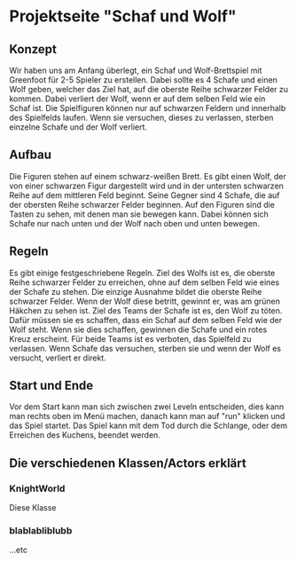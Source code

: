 # Projektseite "Schaf und Wolf"

## Konzept
Wir haben uns am Anfang überlegt, ein Schaf und Wolf-Brettspiel mit Greenfoot für 2-5 Spieler zu erstellen. Dabei sollte es 4 Schafe und einen Wolf geben, welcher das Ziel hat, auf die oberste Reihe schwarzer Felder zu kommen. Dabei verliert der Wolf, wenn er auf dem selben Feld wie ein Schaf ist. Die Spielfiguren können nur auf schwarzen Feldern und innerhalb des Spielfelds laufen. Wenn sie versuchen, dieses zu verlassen, sterben einzelne Schafe und der Wolf verliert.

## Aufbau
Die Figuren stehen auf einem schwarz-weißen Brett. Es gibt einen Wolf, der von einer schwarzen Figur dargestellt wird und in der untersten schwarzen Reihe auf dem mittleren Feld beginnt. Seine Gegner sind 4 Schafe, die auf der obersten Reihe schwarzer Felder beginnen. Auf den Figuren sind die Tasten zu sehen, mit denen man sie bewegen kann. Dabei können sich Schafe nur nach unten und der Wolf nach oben und unten bewegen.

## Regeln
Es gibt einige festgeschriebene Regeln.
Ziel des Wolfs ist es, die oberste Reihe schwarzer Felder zu erreichen, ohne auf dem selben Feld wie eines der Schafe zu stehen. Die einzige Ausnahme bildet die oberste Reihe schwarzer Felder. Wenn der Wolf diese betritt, gewinnt er, was am grünen Häkchen zu sehen ist.
Ziel des Teams der Schafe ist es, den Wolf zu töten. Dafür müssen sie es schaffen, dass ein Schaf auf dem selben Feld wie der Wolf steht. Wenn sie dies schaffen, gewinnen die Schafe und ein rotes Kreuz erscheint.
Für beide Teams ist es verboten, das Spielfeld zu verlassen. Wenn Schafe das versuchen, sterben sie und wenn der Wolf es versucht, verliert er direkt.


## Start und Ende
Vor dem Start kann man sich zwischen zwei Leveln entscheiden, dies kann man rechts oben im Menü machen, danach kann man auf "run" klicken und das Spiel startet. Das Spiel kann mit dem Tod durch die Schlange, oder dem Erreichen des Kuchens, beendet werden.

## Die verschiedenen Klassen/Actors erklärt
### KnightWorld
Diese Klasse

### blablabliblubb
...etc
